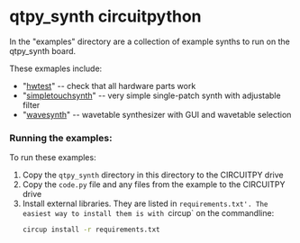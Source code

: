 
qtpy_synth circuitpython
========================

In the "examples" directory are a collection of example synths to run on the qtpy_synth board.

These exmaples include:
- "[hwtest](./examples/hwtest)" -- check that all hardware parts work
- "[simpletouchsynth](./examples/simpletouchsynth)" -- very simple single-patch synth with adjustable filter
- "[wavesynth](./examples/wavesynth)" -- wavetable synthesizer with GUI and wavetable selection

### Running the examples:

To run these examples:

1. Copy the `qtpy_synth` directory in this directory to the CIRCUITPY drive
2. Copy the `code.py` file and any files from the example to the CIRCUITPY drive
3. Install external libraries. They are listed in `requirements.txt'.
The easiest way to install them is with `circup` on the commandline:
    ```sh
    circup install -r requirements.txt
    ```

